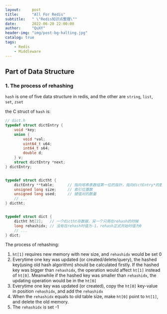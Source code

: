 ```yaml
---
layout:     post
title:      "All For Redis"
subtitle:   " \"Redis知识点整理\""
date:       2022-06-20 22:00:00
author:     "QuXY"
header-img: "img/post-bg-halting.jpg"
catalog: true
tags:
    - Redis
    - Middleware
---
```


## Part of Data Structure

### 1. The process of rehashing

`hash` is one of five data structure in redis, and the other are `string`, `list`, `set`, `zset`

the C struct of `hash` is:
```c
// dict.h
typedef struct dictEntry {
    void *key;
    union {
        void *val;
        uint64_t u64;
        int64_t s64;
        double d;
    } v;
    struct dictEntry *next;
} dictEntry;


typedef struct dictht {
    dictEntry **table;      // 指向哈希表数组第一位的指针，指向dictEntry*的数组:[&dictEntry{},&dictEntry{},...]
    unsigned long size;     // 索引位置数
    unsigned long used;     // 键值对的数量
    // ...
} dictht;


typedef struct dict {
    dictht ht[2];   // 一个dictht存数据，另一个只用在rehash的时候
    long rehashidx; // 没有在rehash时值为-1，rehash正式开始时值为0
    // ...
} dict;
```

The process of rehashing:
1. `ht[1]` requires new memory with new size, and `rehashidx` would be set 0
2. Everytime one key was updated (or created/delete/query), the hashed key(using old hash algorithm) should be calculated firstly. If the hashed key was bigger than `rehashidx`, the operation would affect `ht[1]` instead of `ht[0]`. Meanwhile if the hashed key was smaller than `rehashidx`, the updating operation would be in the `ht[0]`
3. Everytime one key was updated (or created), copy the `ht[0]` key-value in position `rehashidx`, and add the `rehashidx`
4. When the `rehashidx` equals to old table size, make `ht[0]` point to `ht[1]`, and delete the old memory. 
5. The `rehashidx` is set -1


